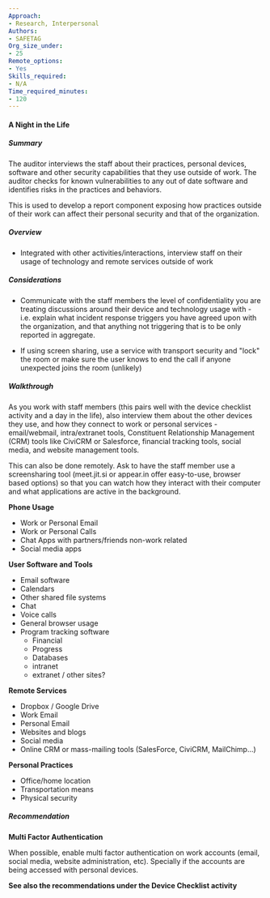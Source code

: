 ```yaml
---
Approach:
- Research, Interpersonal
Authors:
- SAFETAG
Org_size_under:
- 25
Remote_options:
- Yes
Skills_required:
- N/A
Time_required_minutes:
- 120
---
```


#### A Night in the Life

##### Summary

The auditor interviews the staff about their practices, personal devices, software and other security capabilities that they use outside of work. The auditor checks for known vulnerabilities to any out of date software and identifies risks in the practices and behaviors.

This is used to develop a report component exposing how practices outside of their work can affect their personal security and that of the organization.

##### Overview

* Integrated with other activities/interactions, interview staff on their usage of technology and remote services outside of work

##### Considerations

* Communicate with the staff members the level of confidentiality you are treating discussions around their device and technology usage with - i.e. explain what incident response triggers you have agreed upon with the organization, and that anything not triggering that is to be only reported in aggregate.

* If using screen sharing, use a service with transport security and "lock" the room or make sure the user knows to end the call if anyone unexpected joins the room (unlikely)

##### Walkthrough

As you work with staff members (this pairs well with the device checklist activity and a day in the life), also interview them about the other devices they use, and how they connect to work or personal services - email/webmail, intra/extranet tools, Constituent Relationship Management (CRM) tools like CiviCRM or Salesforce, financial tracking tools, social media, and website management tools.

This can also be done remotely. Ask to have the staff member use a screensharing tool (meet.jit.si or appear.in offer easy-to-use, browser based options) so that you can watch how they interact with their computer and what applications are active in the background.

**Phone Usage**

 * Work or Personal Email
 * Work or Personal Calls
 * Chat Apps with partners/friends non-work related
 * Social media apps

**User Software and Tools**

 * Email software
 * Calendars
 * Other shared file systems
 * Chat
 * Voice calls
 * General browser usage
 * Program tracking software
   * Financial
   * Progress
   * Databases
   * intranet
   * extranet / other sites?

**Remote Services**

* Dropbox / Google Drive
* Work Email
* Personal Email
* Websites and blogs
* Social media
* Online CRM or mass-mailing tools (SalesForce, CiviCRM, MailChimp...)

**Personal Practices**

* Office/home location
* Transportation means
* Physical security

##### Recommendation

**Multi Factor Authentication**

When possible, enable multi factor authentication on work accounts (email, social media, website administration, etc). Specially if the accounts are being accessed with personal devices.

**See also the recommendations under the Device Checklist activity**
